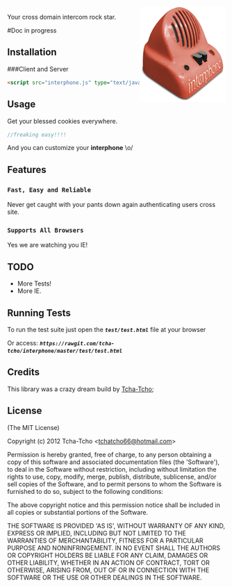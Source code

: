 <img src="./test/interphone.png" ALIGN="center" width="200px" style="float:right;">

Your cross domain intercom rock star.

#Doc in progress


## Installation
###Client and Server
```html
<script src="interphone.js" type="text/javascript"></script>
```

## Usage

Get your blessed cookies everywhere.

```javascript
//freaking easy!!!!
```
And you can customize your **interphone** \o/

## Features

### `Fast, Easy and Reliable`

Never get caught with your pants down again authenticating users cross site.

### `Supports All Browsers`

Yes we are watching you IE!


## TODO

 - More Tests!
 - More IE.

## Running Tests

To run the test suite just open the ***```test/test.html```*** file at your browser

Or access:
***```https://rawgit.com/tcha-tcho/interphone/master/test/test.html```***

## Credits

This library was a crazy dream build by [Tcha-Tcho](https://github.com/tcha-tcho);

## License

(The MIT License)

Copyright (c) 2012 Tcha-Tcho &lt;tchatcho66@hotmail.com&gt;

Permission is hereby granted, free of charge, to any person obtaining
a copy of this software and associated documentation files (the
'Software'), to deal in the Software without restriction, including
without limitation the rights to use, copy, modify, merge, publish,
distribute, sublicense, and/or sell copies of the Software, and to
permit persons to whom the Software is furnished to do so, subject to
the following conditions:

The above copyright notice and this permission notice shall be
included in all copies or substantial portions of the Software.

THE SOFTWARE IS PROVIDED 'AS IS', WITHOUT WARRANTY OF ANY KIND,
EXPRESS OR IMPLIED, INCLUDING BUT NOT LIMITED TO THE WARRANTIES OF
MERCHANTABILITY, FITNESS FOR A PARTICULAR PURPOSE AND NONINFRINGEMENT.
IN NO EVENT SHALL THE AUTHORS OR COPYRIGHT HOLDERS BE LIABLE FOR ANY
CLAIM, DAMAGES OR OTHER LIABILITY, WHETHER IN AN ACTION OF CONTRACT,
TORT OR OTHERWISE, ARISING FROM, OUT OF OR IN CONNECTION WITH THE
SOFTWARE OR THE USE OR OTHER DEALINGS IN THE SOFTWARE.
